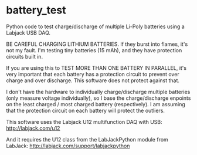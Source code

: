 battery_test
============

Python code to test charge/discharge of multiple Li-Poly batteries using a Labjack USB DAQ.

BE CAREFUL CHARGING LITHIUM BATTERIES. If they burst into flames, it's not my fault.
I'm testing tiny batteries (15 mAh), and they have protection circuits built in.

If you are using this to TEST MORE THAN ONE BATTERY IN PARALLEL, it's very
important that each battery has a protection circuit to prevent over charge and
over discharge. This software does not protect against that.

I don't have the hardware to individually charge/discharge multiple batteries 
(only measure voltage individually), so I base the charge/discharge enpoints
on the least charged / most charged battery (respectively). I am assuming that
the protection circuit on each battery will protect the outliers. 

This software uses the Labjack U12 multifunction DAQ with USB:
http://labjack.com/u12

And it requires the U12 class from the LabJackPython module from LabJack:
http://labjack.com/support/labjackpython
